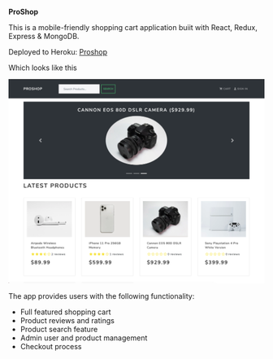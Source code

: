 **ProShop**

This is a mobile-friendly shopping cart application buiit with React, Redux, Express & MongoDB.

Deployed to Heroku: [Proshop](https://proshop--app.herokuapp.com/)

Which looks like this

![](frontend/public/images/ScreenShot.png)

The app provides users with the following functionality:
- Full featured shopping cart
- Product reviews and ratings
- Product search feature
- Admin user and product management
- Checkout process 






